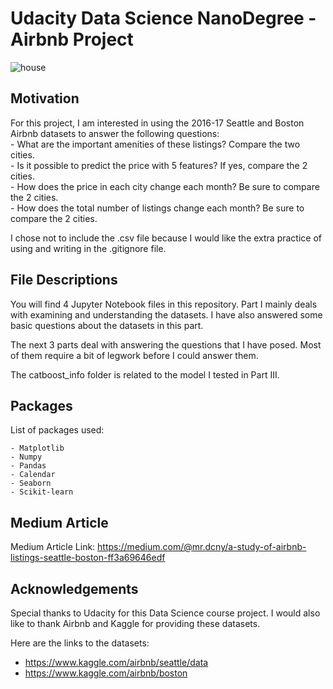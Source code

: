 # Udacity Data Science NanoDegree - Airbnb Project
![house](https://user-images.githubusercontent.com/92649864/149861946-304ca545-54b5-45d0-93b1-261c80d81f28.png)
## Motivation
For this project, I am interested in using the 2016-17 Seattle and Boston Airbnb datasets to answer the following questions: <br>
    - What are the important amenities of these listings? Compare the two cities. <br>
    - Is it possible to predict the price with 5 features? If yes, compare the 2 cities. <br>
    - How does the price in each city change each month? Be sure to compare the 2 cities. <br>
    - How does the total number of listings change each month? Be sure to compare the 2 cities. <br>

I chose not to include the .csv file because I would like the extra practice of using and writing in the .gitignore file.

## File Descriptions
You will find 4 Jupyter Notebook files in this repository. Part I mainly deals with examining and understanding the datasets. I have also answered some basic questions about the datasets in this part.

The next 3 parts deal with answering the questions that I have posed. Most of them require a bit of legwork before I could answer them.

The catboost_info folder is related to the model I tested in Part III.

## Packages
List of packages used:
~~~~~
- Matplotlib
- Numpy
- Pandas
- Calendar
- Seaborn
- Scikit-learn
~~~~~
## Medium Article
Medium Article Link: https://medium.com/@mr.dcny/a-study-of-airbnb-listings-seattle-boston-ff3a69646edf

## Acknowledgements
Special thanks to Udacity for this Data Science course project. I would also like to thank Airbnb and Kaggle for providing these datasets.

Here are the links to the datasets: <br>
   - https://www.kaggle.com/airbnb/seattle/data <br>
   - https://www.kaggle.com/airbnb/boston <br>
